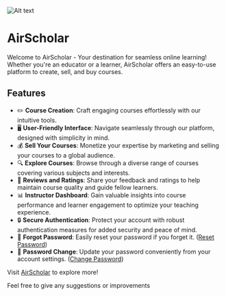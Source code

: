 ![Alt text]([https://imgtr.ee/images/2024/04/03/a31ef125e7141a0304c5ce420abce91e.png])
# AirScholar

Welcome to AirScholar - Your destination for seamless online learning! Whether you're an educator or a learner, AirScholar offers an easy-to-use platform to create, sell, and buy courses.

## Features

- ✏️ **Course Creation**: Craft engaging courses effortlessly with our intuitive tools.
- 🖥️ **User-Friendly Interface**: Navigate seamlessly through our platform, designed with simplicity in mind.
- 💰 **Sell Your Courses**: Monetize your expertise by marketing and selling your courses to a global audience.
- 🔍 **Explore Courses**: Browse through a diverse range of courses covering various subjects and interests.
- 🌟 **Reviews and Ratings**: Share your feedback and ratings to help maintain course quality and guide fellow learners.
- 📊 **Instructor Dashboard**: Gain valuable insights into course performance and learner engagement to optimize your teaching experience.
- 🔒 **Secure Authentication**: Protect your account with robust authentication measures for added security and peace of mind.
- 🔑 **Forgot Password**: Easily reset your password if you forget it. ([Reset Password](#))
- 🔄 **Password Change**: Update your password conveniently from your account settings. ([Change Password](#))


Visit [AirScholar](https://air-scholar.vercel.app/) to explore more!

Feel free to give any suggestions or improvements

